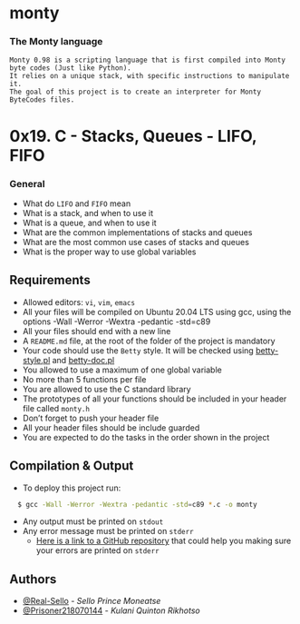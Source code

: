 
# monty
### The Monty language
    Monty 0.98 is a scripting language that is first compiled into Monty byte codes (Just like Python).
    It relies on a unique stack, with specific instructions to manipulate it.
    The goal of this project is to create an interpreter for Monty ByteCodes files.

# 0x19. C - Stacks, Queues - LIFO, FIFO



### General
- What do `LIFO` and `FIFO` mean
- What is a stack, and when to use it
- What is a queue, and when to use it
- What are the common implementations of stacks and queues
- What are the most common use cases of stacks and queues
- What is the proper way to use global variables
## Requirements
- Allowed editors: `vi`, `vim`, `emacs`
- All your files will be compiled on Ubuntu 20.04 LTS using gcc, using the options -Wall -Werror -Wextra -pedantic -std=c89
- All your files should end with a new line
- A `README.md` file, at the root of the folder of the project is mandatory
- Your code should use the `Betty` style. It will be checked using [betty-style.pl](https://github.com/holbertonschool/Betty/blob/master/betty-style.pl) and [betty-doc.pl](https://github.com/holbertonschool/Betty/blob/master/betty-doc.pl)
- You allowed to use a maximum of one global variable
- No more than 5 functions per file
- You are allowed to use the C standard library
- The prototypes of all your functions should be included in your header file called `monty.h`
- Don’t forget to push your header file
- All your header files should be include guarded
- You are expected to do the tasks in the order shown in the project
## Compilation & Output

- To deploy this project run:

```bash
  $ gcc -Wall -Werror -Wextra -pedantic -std=c89 *.c -o monty
```

- Any output must be printed on `stdout`
- Any error message must be printed on `stderr`
    - [Here is a link to a GitHub repository](https://github.com/sickill/stderred) that could help you making sure your errors are printed on `stderr`
## Authors

- [@Real-Sello](https://github.com/Real-Sello) - *Sello Prince Moneatse*
- [@Prisoner218070144](https://github.com/Prisoner218070144) - *Kulani Quinton Rikhotso*


